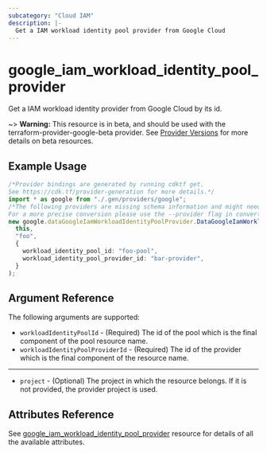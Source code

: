 ```yaml
---
subcategory: "Cloud IAM"
description: |-
  Get a IAM workload identity pool provider from Google Cloud
---
```


# google\_iam\_workload\_identity\_pool\_provider

Get a IAM workload identity provider from Google Cloud by its id.

\~> **Warning:** This resource is in beta, and should be used with the terraform-provider-google-beta provider.
See [Provider Versions](https://terraform.io/docs/providers/google/guides/provider_versions.html) for more details on beta resources.

## Example Usage

```typescript
/*Provider bindings are generated by running cdktf get.
See https://cdk.tf/provider-generation for more details.*/
import * as google from "./.gen/providers/google";
/*The following providers are missing schema information and might need manual adjustments to synthesize correctly: google.
For a more precise conversion please use the --provider flag in convert.*/
new google.dataGoogleIamWorkloadIdentityPoolProvider.DataGoogleIamWorkloadIdentityPoolProvider(
  this,
  "foo",
  {
    workload_identity_pool_id: "foo-pool",
    workload_identity_pool_provider_id: "bar-provider",
  }
);

```

## Argument Reference

The following arguments are supported:

* `workloadIdentityPoolId` - (Required) The id of the pool which is the
  final component of the pool resource name.
* `workloadIdentityPoolProviderId` - (Required) The id of the provider which is the
  final component of the resource name.

***

* `project` - (Optional) The project in which the resource belongs. If it
  is not provided, the provider project is used.

## Attributes Reference

See [google\_iam\_workload\_identity\_pool\_provider](https://registry.terraform.io/providers/hashicorp/google/latest/docs/resources/iam_workload_identity_pool_provider) resource for details of all the available attributes.
